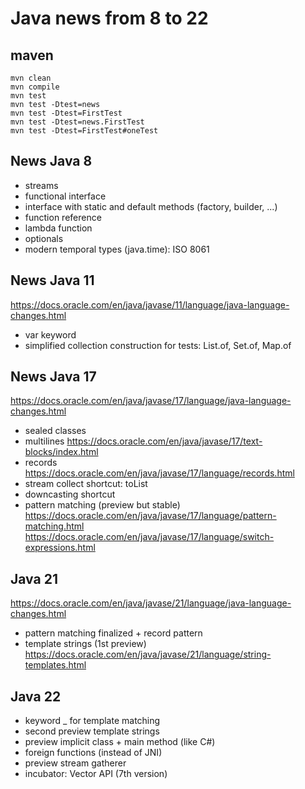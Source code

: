 # Java news from 8 to 22

## maven
```
mvn clean
mvn compile
mvn test
mvn test -Dtest=news
mvn test -Dtest=FirstTest
mvn test -Dtest=news.FirstTest
mvn test -Dtest=FirstTest#oneTest
```

## News Java 8
- streams
- functional interface
- interface with static and default methods (factory, builder, ...)
- function reference
- lambda function
- optionals
- modern temporal types (java.time): ISO 8061

## News Java 11
https://docs.oracle.com/en/java/javase/11/language/java-language-changes.html
- var keyword
- simplified collection construction for tests: List.of, Set.of, Map.of

## News Java 17
https://docs.oracle.com/en/java/javase/17/language/java-language-changes.html
- sealed classes
- multilines
https://docs.oracle.com/en/java/javase/17/text-blocks/index.html
- records
https://docs.oracle.com/en/java/javase/17/language/records.html
- stream collect shortcut: toList 
- downcasting shortcut
- pattern matching (preview but stable)
https://docs.oracle.com/en/java/javase/17/language/pattern-matching.html
https://docs.oracle.com/en/java/javase/17/language/switch-expressions.html

## Java 21
https://docs.oracle.com/en/java/javase/21/language/java-language-changes.html
- pattern matching finalized + record pattern
- template strings (1st preview)
https://docs.oracle.com/en/java/javase/21/language/string-templates.html

## Java 22
- keyword _ for template matching
- second preview template strings
- preview implicit class + main method (like C#)
- foreign functions (instead of JNI)
- preview stream gatherer
- incubator: Vector API (7th version)